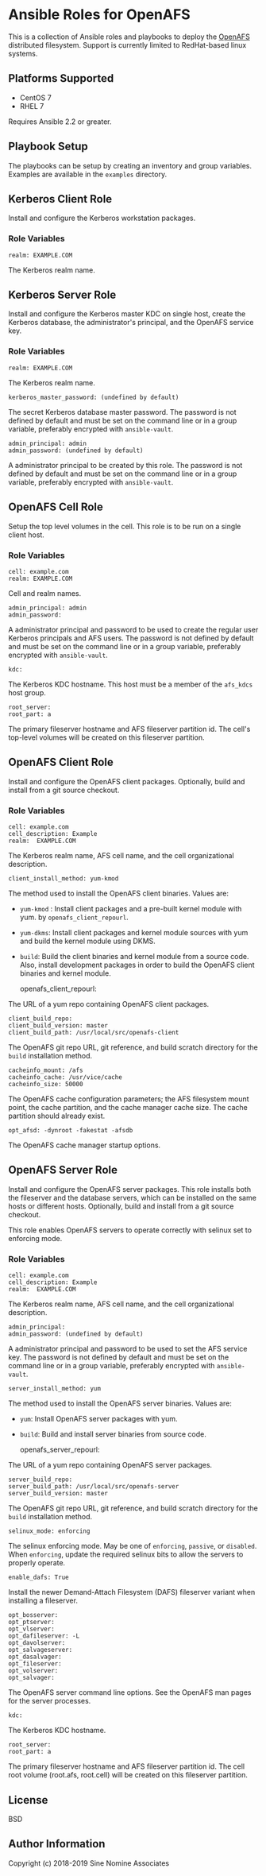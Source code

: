 # Ansible Roles for OpenAFS

This is a collection of Ansible roles and playbooks to deploy the [OpenAFS][1]
distributed filesystem. Support is currently limited to RedHat-based linux
systems.

## Platforms Supported

* CentOS 7
* RHEL 7

Requires Ansible 2.2 or greater.

## Playbook Setup

The playbooks can be setup by creating an inventory and group variables.
Examples are available in the `examples` directory.

## Kerberos Client Role

Install and configure the Kerberos workstation packages.

### Role Variables

    realm: EXAMPLE.COM

The Kerberos realm name.

## Kerberos Server Role

Install and configure the Kerberos master KDC on single host, create the
Kerberos database, the administrator's principal, and the OpenAFS service key.

### Role Variables

    realm: EXAMPLE.COM

The Kerberos realm name.

    kerberos_master_password: (undefined by default)

The secret Kerberos database master password. The password is not defined by
default and must be set on the command line or in a group variable, preferably
encrypted with `ansible-vault`.

    admin_principal: admin
    admin_password: (undefined by default)

A administrator principal to be created by this role.
The password is not defined by default and must be set on the command line
or in a group variable, preferably encrypted with `ansible-vault`.

## OpenAFS Cell Role

Setup the top level volumes in the cell. This role is to be run on a single
client host.

### Role Variables

    cell: example.com
    realm: EXAMPLE.COM

Cell and realm names.

    admin_principal: admin
    admin_password:

A administrator principal and password to be used to create the regular user
Kerberos principals and AFS users.
The password is not defined by default and must be set on the command line
or in a group variable, preferably encrypted with `ansible-vault`.

    kdc:

The Kerberos KDC hostname. This host must be a member of the `afs_kdcs` host group.

    root_server:
    root_part: a

The primary fileserver hostname and AFS fileserver partition id. The cell's
top-level volumes will be created on this fileserver partition.

## OpenAFS Client Role

Install and configure the OpenAFS client packages.  Optionally, build and install from
a git source checkout.

### Role Variables

    cell: example.com
    cell_description: Example
    realm:  EXAMPLE.COM

The Kerberos realm name, AFS cell name, and the cell organizational
description.

    client_install_method: yum-kmod

The method used to install the OpenAFS client binaries. Values are:

* `yum-kmod` :  Install client packages and a pre-built kernel module
                with yum.
                by `openafs_client_repourl`.
* `yum-dkms`:   Install client packages and kernel module sources with yum
                and build the kernel module using DKMS.
* `build`:      Build the client binaries and kernel module from a source
                code. Also, install development packages in order to
                build the OpenAFS client binaries and kernel module.

    openafs_client_repourl:

The URL of a yum repo containing OpenAFS client packages.

    client_build_repo:
    client_build_version: master
    client_build_path: /usr/local/src/openafs-client

The OpenAFS git repo URL, git reference, and build scratch directory for the
`build` installation method.

    cacheinfo_mount: /afs
    cacheinfo_cache: /usr/vice/cache
    cacheinfo_size: 50000

The OpenAFS cache configuration parameters; the AFS filesystem mount point, the
cache partition, and the cache manager cache size.  The cache partition should
already exist.

    opt_afsd: -dynroot -fakestat -afsdb

The OpenAFS cache manager startup options.

## OpenAFS Server Role

Install and configure the OpenAFS server packages. This role installs both the
fileserver and the database servers, which can be installed on the same hosts
or different hosts.  Optionally, build and install from a git source checkout.

This role enables OpenAFS servers to operate correctly with selinux set to
enforcing mode.

### Role Variables

    cell: example.com
    cell_description: Example
    realm:  EXAMPLE.COM

The Kerberos realm name, AFS cell name, and the cell organizational
description.

    admin_principal:
    admin_password: (undefined by default)

A administrator principal and password to be used to set the AFS service key.
The password is not defined by default and must be set on the command line
or in a group variable, preferably encrypted with `ansible-vault`.

    server_install_method: yum

The method used to install the OpenAFS server binaries. Values are:

* `yum`:  Install OpenAFS server packages with yum.
* `build`: Build and install server binaries from source code.

    openafs_server_repourl:

The URL of a yum repo containing OpenAFS server packages.

    server_build_repo:
    server_build_path: /usr/local/src/openafs-server
    server_build_version: master

The OpenAFS git repo URL, git reference, and build scratch directory for the
`build` installation method.

    selinux_mode: enforcing

The selinux enforcing mode. May be one of `enforcing`, `passive`, or
`disabled`.  When `enforcing`, update the required selinux bits to allow the
servers to properly operate.

    enable_dafs: True

Install the newer Demand-Attach Filesystem (DAFS) fileserver variant when
installing a fileserver.

    opt_bosserver:
    opt_ptserver:
    opt_vlserver:
    opt_dafileserver: -L
    opt_davolserver:
    opt_salvageserver:
    opt_dasalvager:
    opt_fileserver:
    opt_volserver:
    opt_salvager:

The OpenAFS server command line options. See the OpenAFS man pages for the
server processes.

    kdc:

The Kerberos KDC hostname.

    root_server:
    root_part: a

The primary fileserver hostname and AFS fileserver partition id. The cell root
volume (root.afs, root.cell) will be created on this fileserver partition.

## License

BSD

## Author Information

Copyright (c) 2018-2019 Sine Nomine Associates


[1]: https://www.openafs.org/
[2]: https://web.mit.edu/kerberos/
